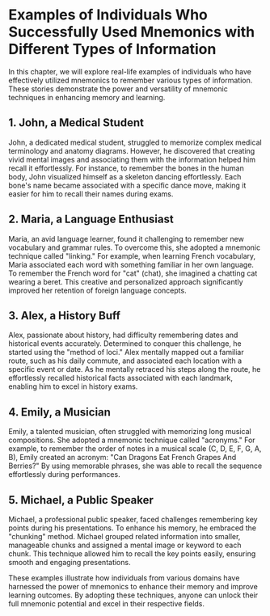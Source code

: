 Examples of Individuals Who Successfully Used Mnemonics with Different Types of Information
====================================================================================================

In this chapter, we will explore real-life examples of individuals who have effectively utilized mnemonics to remember various types of information. These stories demonstrate the power and versatility of mnemonic techniques in enhancing memory and learning.

1\. **John, a Medical Student**
------------------------------

John, a dedicated medical student, struggled to memorize complex medical terminology and anatomy diagrams. However, he discovered that creating vivid mental images and associating them with the information helped him recall it effortlessly. For instance, to remember the bones in the human body, John visualized himself as a skeleton dancing effortlessly. Each bone's name became associated with a specific dance move, making it easier for him to recall their names during exams.

2\. **Maria, a Language Enthusiast**
-----------------------------------

Maria, an avid language learner, found it challenging to remember new vocabulary and grammar rules. To overcome this, she adopted a mnemonic technique called "linking." For example, when learning French vocabulary, Maria associated each word with something familiar in her own language. To remember the French word for "cat" (chat), she imagined a chatting cat wearing a beret. This creative and personalized approach significantly improved her retention of foreign language concepts.

3\. **Alex, a History Buff**
---------------------------

Alex, passionate about history, had difficulty remembering dates and historical events accurately. Determined to conquer this challenge, he started using the "method of loci." Alex mentally mapped out a familiar route, such as his daily commute, and associated each location with a specific event or date. As he mentally retraced his steps along the route, he effortlessly recalled historical facts associated with each landmark, enabling him to excel in history exams.

4\. **Emily, a Musician**
------------------------

Emily, a talented musician, often struggled with memorizing long musical compositions. She adopted a mnemonic technique called "acronyms." For example, to remember the order of notes in a musical scale (C, D, E, F, G, A, B), Emily created an acronym: "Can Dragons Eat French Grapes And Berries?" By using memorable phrases, she was able to recall the sequence effortlessly during performances.

5\. **Michael, a Public Speaker**
--------------------------------

Michael, a professional public speaker, faced challenges remembering key points during his presentations. To enhance his memory, he embraced the "chunking" method. Michael grouped related information into smaller, manageable chunks and assigned a mental image or keyword to each chunk. This technique allowed him to recall the key points easily, ensuring smooth and engaging presentations.

These examples illustrate how individuals from various domains have harnessed the power of mnemonics to enhance their memory and improve learning outcomes. By adopting these techniques, anyone can unlock their full mnemonic potential and excel in their respective fields.
